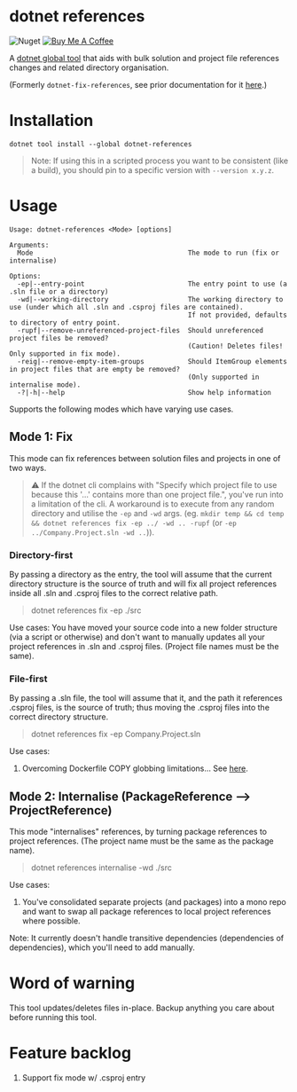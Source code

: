 # dotnet references

![Nuget](https://img.shields.io/nuget/dt/dotnet-references) <a href="https://www.buymeacoffee.com/benmccallum" target="_blank"><img src="https://bmc-cdn.nyc3.digitaloceanspaces.com/BMC-button-images/custom_images/orange_img.png" alt="Buy Me A Coffee" style="height: auto !important;width: auto !important;" ></a>

A [dotnet global tool](https://docs.microsoft.com/en-us/dotnet/core/tools/global-tools) 
that aids with bulk solution and project file references changes and related directory 
organisation.

(Formerly `dotnet-fix-references`, see prior documentation for it [here](docs/README-dotnet-fix-references.md).)

# Installation

```dotnet tool install --global dotnet-references```

> Note: If using this in a scripted process you want to be consistent (like a build), you should pin to a specific version with `--version x.y.z`.

# Usage

```
Usage: dotnet-references <Mode> [options]

Arguments:
  Mode                                       The mode to run (fix or internalise)

Options:
  -ep|--entry-point                          The entry point to use (a .sln file or a directory)
  -wd|--working-directory                    The working directory to use (under which all .sln and .csproj files are contained). 
                                             If not provided, defaults to directory of entry point.
  -rupf|--remove-unreferenced-project-files  Should unreferenced project files be removed?
                                             (Caution! Deletes files! Only supported in fix mode).
  -reig|--remove-empty-item-groups           Should ItemGroup elements in project files that are empty be removed?
                                             (Only supported in internalise mode).
  -?|-h|--help                               Show help information
```

Supports the following modes which have varying use cases.

## Mode 1: Fix
This mode can fix references between solution files and projects in one of two ways.

> :warning: If the dotnet cli complains with "Specify which project file to use because this '...' contains more than one project file.", you've run into a limitation of the cli. A workaround is to execute from any random directory and utilise the `-ep` and `-wd`  args. (eg. `mkdir temp && cd temp && dotnet references fix -ep ../ -wd .. -rupf` (or `-ep ../Company.Project.sln -wd ..`)).

### Directory-first 
By passing a directory as the entry, the tool will assume that the current directory structure is the source of truth and will fix all project references inside all .sln and .csproj files to the correct relative path.

> dotnet references fix -ep ./src

Use cases:
 You have moved your source code into a new folder structure (via a script or otherwise) and don't want to manually updates all your project references in .sln and .csproj files. (Project file names must be the same).

### File-first
By passing a .sln file, the tool will assume that it, and the path it references .csproj files, is the source of truth; thus moving the .csproj files into the correct directory structure.

> dotnet references fix -ep Company.Project.sln

Use cases:
1. Overcoming Dockerfile COPY globbing limitations... See [here](docs/Dockerfile-use-case.md).

## Mode 2: Internalise (PackageReference --> ProjectReference)
This mode "internalises" references, by turning package references to project references.
(The project name must be the same as the package name).

> dotnet references internalise -wd ./src

Use cases:
1. You've consolidated separate projects (and packages) into a mono repo and want to swap all package references to local project references where possible.

Note: It currently doesn't handle transitive dependencies (dependencies of dependencies), which you'll need to add manually.

# Word of warning
This tool updates/deletes files in-place. Backup anything you care about before running this tool. 

# Feature backlog
1. Support fix mode w/ .csproj entry
